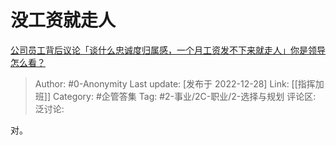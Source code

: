 # 没工资就走人
[公司员工背后议论「谈什么忠诚度归属感，一个月工资发不下来就走人」你是领导怎么看？](https://www.zhihu.com/question/574758698/answer/2818851477)

> Author: #0-Anonymity
> Last update: [发布于 2022-12-28]
> Link: [[指挥加班]]
> Category: #企管答集
> Tag: #2-事业/2C-职业/2-选择与规划
> 评论区:
> 泛讨论:

对。
